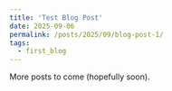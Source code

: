 ```yaml
---
title: 'Test Blog Post'
date: 2025-09-06
permalink: /posts/2025/09/blog-post-1/
tags:
  - first_blog
---
```


More posts to come (hopefully soon).
